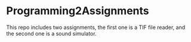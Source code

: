 # Programming2Assignments
This repo includes two assignments, the first one is a TIF file reader, and the second one is a sound simulator.
